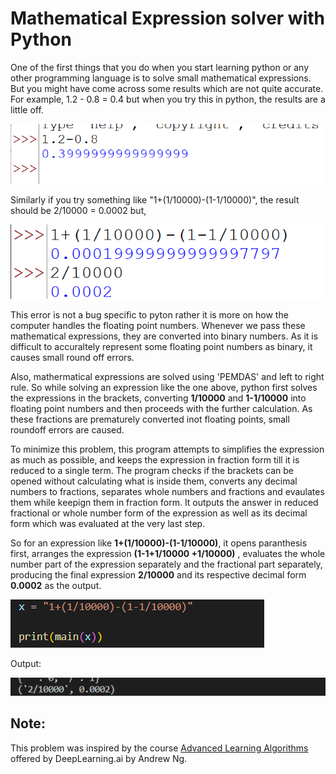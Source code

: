 # Mathematical Expression solver with Python

One of the first things that you do when you start learning python or any other programming language is to solve small mathematical expressions. But you might have come across some results which are not quite accurate. For example, 1.2 - 0.8 = 0.4 but when you try this in python, the results are a little off.

<img src="img1.png" alt="1.2-0.8 = 0.399999" />

Similarly if you try something like "1+(1/10000)-(1-1/10000)", the result should be 2/10000 = 0.0002 but,

<img src="img2.png" alt="2/10000" />

This error is not a bug specific to pyton rather it is more on how the computer handles the floating point numbers. Whenever we pass these mathematical expressions, they are converted into binary numbers. As it is difficult to accuraltely represent some floating point numbers as binary, it causes small round off errors.

Also, mathermatical expressions are solved using 'PEMDAS' and left to right rule. So while solving an expression like the one above, python first solves the expressions in the brackets, converting **1/10000** and **1-1/10000** into floating point numbers and then proceeds with the further calculation. As these fractions are prematurely converted inot floating points, small roundoff errors are caused.

To minimize this problem, this program attempts to simplifies the expression as much as possible, and keeps the expression in fraction form till it is reduced to a single term.
The program checks if the brackets can be opened without calculating what is inside them, converts any decimal numbers to fractions, separates whole numbers and fractions and evaulates them while keepign them in fraction form. It outputs the answer in reduced fractional or whole number form of the expression as well as its decimal form which was evaluated at the very last step.

So for an expression like **1+(1/10000)-(1-1/10000)**, it opens paranthesis first, arranges the expression **(1-1+1/10000 +1/10000)** , evaluates the whole number part of the expression separately and the fractional part separately, producing the final expression **2/10000** and its respective decimal form **0.0002** as the output.

<img src="img3.png" alt="expression" />

Output:

<img src="img4.png" alt="answer" />

## Note:

This problem was inspired by the course [Advanced Learning Algorithms](https://www.coursera.org/learn/advanced-learning-algorithms) offered by DeepLearning.ai by Andrew Ng.

